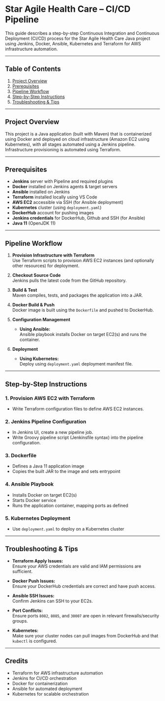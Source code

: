 # Star Agile Health Care – CI/CD Pipeline

This guide describes a step-by-step Continuous Integration and Continuous Deployment (CI/CD) process for the Star Agile Health Care Java project using Jenkins, Docker, Ansible, Kubernetes and Terraform for AWS infrastructure automation.

---

## Table of Contents

1. [Project Overview](#project-overview)
2. [Prerequisites](#prerequisites)
3. [Pipeline Workflow](#pipeline-workflow)
4. [Step-by-Step Instructions](#step-by-step-instructions)
5. [Troubleshooting & Tips](#troubleshooting--tips)

---

## Project Overview

This project is a Java application (built with Maven) that is containerized using Docker and deployed on cloud infrastructure (Amazon EC2 using Kubernetes), with all stages automated using a Jenkins pipeline. Infrastructure provisioning is automated using Terraform.

---

## Prerequisites

- **Jenkins** server with Pipeline and required plugins
- **Docker** installed on Jenkins agents & target servers
- **Ansible** installed on Jenkins
- **Terraform** installed locally using VS Code
- **AWS EC2** accessible via SSH (for Ansible deployment)
- **Kubernetes** cluster (using `deployment.yaml`)
- **DockerHub** account for pushing images
- **Jenkins credentials** for DockerHub, Github and SSH (for Ansible)
- **Java 11** (OpenJDK 11)

---

## Pipeline Workflow

1. **Provision Infrastructure with Terraform**  
   Use Terraform scripts to provision AWS EC2 instances (and optionally other resources) for deployment.

2.  **Checkout Source Code**  
   Jenkins pulls the latest code from the GitHub repository.

3. **Build & Test**  
   Maven compiles, tests, and packages the application into a JAR.

4. **Docker Build & Push**  
   Docker image is built using the `Dockerfile` and pushed to DockerHub.

5. **Configuration Management**
   - **Using Ansible:**  
     Ansible playbook installs Docker on target EC2(s) and runs the container.
   
6. **Deployment**
   - **Using Kubernetes:**  
     Deploy using `deployment.yaml` deployment manifest file.

---

## Step-by-Step Instructions

### 1. Provision AWS EC2 with Terraform

- Write Terraform configuration files to define AWS EC2 instances.

### 2. Jenkins Pipeline Configuration

- In Jenkins UI, create a new pipeline job.
- Write Groovy pipeline script (Jenkinsfile syntax) into the pipeline configuration.

### 3. Dockerfile

- Defines a Java 11 application image
- Copies the built JAR to the image and sets entrypoint

### 4. Ansible Playbook

- Installs Docker on target EC2(s)
- Starts Docker service
- Runs the application container, mapping ports as defined

### 5. Kubernetes Deployment

- Use `deployment.yaml` to deploy on a Kubernetes cluster

---

## Troubleshooting & Tips

- **Terraform Apply Issues:**  
  Ensure your AWS credentials are valid and IAM permissions are sufficient.

- **Docker Push Issues:**  
  Ensure your DockerHub credentials are correct and have push access.

- **Ansible SSH Issues:**  
  Confirm Jenkins can SSH to your EC2s.

- **Port Conflicts:**  
  Ensure ports `8082`, `8085`, and `30007` are open in relevant firewalls/security groups.

- **Kubernetes:**  
  Make sure your cluster nodes can pull images from DockerHub and that `kubectl` is configured.

---

## Credits

- Terraform for AWS infrastructure automation
- Jenkins for CI/CD orchestration
- Docker for containerization
- Ansible for automated deployment
- Kubernetes for scalable orchestration

